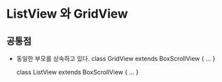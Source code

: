 # ListView 와 GridView

## 공통점
 - 동일한 부모를 상속하고 있다.
      class GridView extends BoxScrollView {
         ...
      }

      class ListView extends BoxScrollView {
         ...
      }

